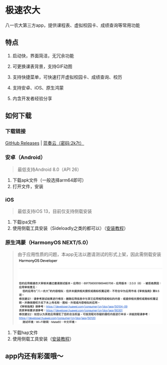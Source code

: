 # 极速农大
八一农大第三方app，提供课程表、虚拟校园卡、成绩查询等常用功能

## 特点
1. 启动快，界面简洁，无冗余功能

2. 可更换课表背景，支持GIF动图

3. 支持快捷菜单，可快速打开虚拟校园卡、成绩查询、校历

4. 支持安卓、iOS、原生鸿蒙

5. 内含开发者经验分享

## 如何下载
### 下载链接
[GitHub Releases](https://github.com/Longhorn3683/byau_lite/releases/latest) | [蓝奏云（密码:2k7t）](https://longhorn3683.lanzoue.com/b0xw8cgah)

### 安卓（Android）
>最低支持Android 8.0（API 26）

1. 下载apk文件（一般选择arm64即可）
2. 打开文件，安装

### iOS
>最低支持iOS 13，目前仅支持侧载安装

1. 下载ipa文件
2. 使用侧载工具安装（Sideloadly之类的都可以）（[安装教程](https://longhorn3683.github.io/2025/03/14/iOS%E5%AE%89%E8%A3%85%E6%9C%AA%E7%AD%BE%E5%90%8Dipa%E5%BA%94%E7%94%A8/)）

### 原生鸿蒙（HarmonyOS NEXT/5.0）
>由于应用性质的问题，本app无法以邀请测试的形式上架，因此需侧载安装![](https://raw.githubusercontent.com/Longhorn3683/byau_lite/refs/heads/main/appgallery.png)

1. 下载hap文件
2. 使用侧载工具安装（[安装教程](https://xiaoyi.vc/harmonyos-next-auto-installer.html)）

## app内还有彩蛋哦～
